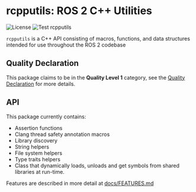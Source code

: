# rcpputils: ROS 2 C++ Utilities
![License](https://img.shields.io/github/license/ros2/rcpputils)
![Test rcpputils](https://github.com/ros2/rcpputils/workflows/Test%20rcpputils/badge.svg)


`rcpputils` is a C++ API consisting of macros, functions, and data structures intended for use throughout the ROS 2 codebase

## Quality Declaration

This package claims to be in the **Quality Level 1** category, see the [Quality Declaration](QUALITY_DECLARATION.md) for more details.

## API
This package currently contains:
* Assertion functions
* Clang thread safety annotation macros
* Library discovery
* String helpers
* File system helpers
* Type traits helpers
* Class that dynamically loads, unloads and get symbols from shared libraries at run-time.

Features are described in more detail at [docs/FEATURES.md](docs/FEATURES.md)

